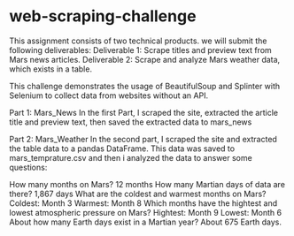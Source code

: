 # web-scraping-challenge

This assignment consists of two technical products. we will submit the following deliverables:
Deliverable 1: Scrape titles and preview text from Mars news articles.
Deliverable 2: Scrape and analyze Mars weather data, which exists in a table.

This challenge demonstrates the usage of BeautifulSoup and Splinter with Selenium to collect data from websites without an API.

Part 1: Mars_News
In the first Part, I scraped the site, extracted the article title and preview text, then saved the extracted data to mars_news

Part 2: Mars_Weather
In the second part, I scraped the site and extracted the table data to a pandas DataFrame. This data was saved to mars_temprature.csv and then i analyzed the data to answer some questions:

How many months on Mars?
12 months
How many Martian days of data are there?
1,867 days
What are the coldest and warmest months on Mars?
Coldest: Month 3
Warmest: Month 8
Which months have the hightest and lowest atmospheric pressure on Mars?
Hightest: Month 9
Lowest: Month 6
About how many Earth days exist in a Martian year?
About 675 Earth days.
